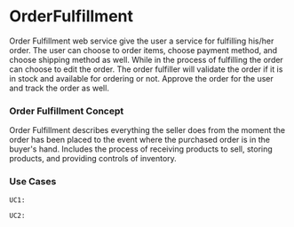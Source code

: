 OrderFulfillment
================

Order Fulfillment web service give the user a service for fulfilling his/her order. The user can choose to order items, choose payment method, and choose shipping method as well. While in the process of fulfilling the order can choose to edit the order. The order fulfiller will validate the order if it is in stock and available for ordering or not. Approve the order for the user and track the order as well.

<h3>Order Fulfillment Concept</h3>

Order Fulfillment describes everything the seller does from the moment the order has been placed to the event where the purchased order is in the buyer's hand. Includes the process of receiving products to sell, storing products, and providing controls of inventory.

<h3>Use Cases</h3>

```
UC1:
```

```
UC2:
```

